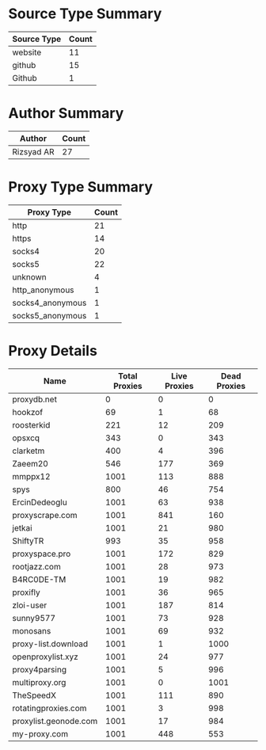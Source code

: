 # Source Type Summary

| Source Type | Count |
|-------------|-------|
| website | 11 |
| github | 15 |
| Github | 1 |


# Author Summary

| Author | Count |
|--------|-------|
| Rizsyad AR | 27 |


# Proxy Type Summary

| Proxy Type | Count |
|------------|-------|
| http | 21 |
| https | 14 |
| socks4 | 20 |
| socks5 | 22 |
| unknown | 4 |
| http_anonymous | 1 |
| socks4_anonymous | 1 |
| socks5_anonymous | 1 |


# Proxy Details

| Name | Total Proxies | Live Proxies | Dead Proxies |
|------|---------------|--------------|---------------|
| proxydb.net | 0 | 0 | 0 |
| hookzof | 69 | 1 | 68 |
| roosterkid | 221 | 12 | 209 |
| opsxcq | 343 | 0 | 343 |
| clarketm | 400 | 4 | 396 |
| Zaeem20 | 546 | 177 | 369 |
| mmppx12 | 1001 | 113 | 888 |
| spys | 800 | 46 | 754 |
| ErcinDedeoglu | 1001 | 63 | 938 |
| proxyscrape.com | 1001 | 841 | 160 |
| jetkai | 1001 | 21 | 980 |
| ShiftyTR | 993 | 35 | 958 |
| proxyspace.pro | 1001 | 172 | 829 |
| rootjazz.com | 1001 | 28 | 973 |
| B4RC0DE-TM | 1001 | 19 | 982 |
| proxifly | 1001 | 36 | 965 |
| zloi-user | 1001 | 187 | 814 |
| sunny9577 | 1001 | 73 | 928 |
| monosans | 1001 | 69 | 932 |
| proxy-list.download | 1001 | 1 | 1000 |
| openproxylist.xyz | 1001 | 24 | 977 |
| proxy4parsing | 1001 | 5 | 996 |
| multiproxy.org | 1001 | 0 | 1001 |
| TheSpeedX | 1001 | 111 | 890 |
| rotatingproxies.com | 1001 | 3 | 998 |
| proxylist.geonode.com | 1001 | 17 | 984 |
| my-proxy.com | 1001 | 448 | 553 |
